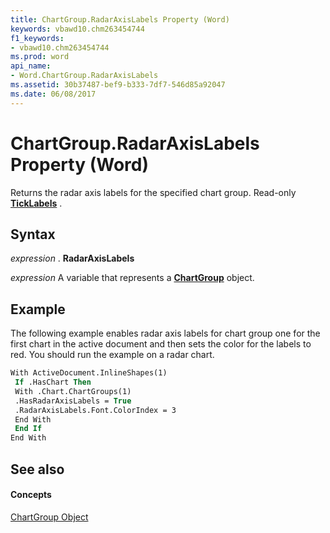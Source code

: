 ```yaml
---
title: ChartGroup.RadarAxisLabels Property (Word)
keywords: vbawd10.chm263454744
f1_keywords:
- vbawd10.chm263454744
ms.prod: word
api_name:
- Word.ChartGroup.RadarAxisLabels
ms.assetid: 30b37487-bef9-b333-7df7-546d85a92047
ms.date: 06/08/2017
---
```



# ChartGroup.RadarAxisLabels Property (Word)

Returns the radar axis labels for the specified chart group. Read-only  **[TickLabels](Word.TickLabels.md)** .


## Syntax

 _expression_ . **RadarAxisLabels**

 _expression_ A variable that represents a **[ChartGroup](Word.ChartGroup.md)** object.


## Example

The following example enables radar axis labels for chart group one for the first chart in the active document and then sets the color for the labels to red. You should run the example on a radar chart.


```vb
With ActiveDocument.InlineShapes(1) 
 If .HasChart Then 
 With .Chart.ChartGroups(1) 
 .HasRadarAxisLabels = True 
 .RadarAxisLabels.Font.ColorIndex = 3 
 End With 
 End If 
End With
```


## See also


#### Concepts


[ChartGroup Object](Word.ChartGroup.md)

